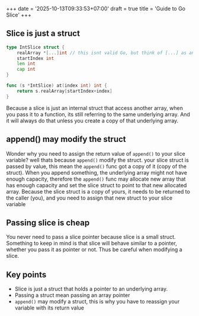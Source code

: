 +++
date = '2025-10-13T09:33:53+07:00'
draft = true
title = 'Guide to Go Slice'
+++

## Slice is just a struct
```Go
type IntSlice struct {
    realArray *[...]int // this isnt valid Go, but think of [...] as any size array
    startIndex int
    len int
    cap int
}

func (s *IntSlice) at(index int) int {
    return s.realArray[startIndex+index]
}
```
Because a slice is just an internal struct that access another array, when you pass it to a function, its still referring to the same underlying array. And it will always do that unless you create a copy of that underlying array.

## append() may modify the struct
Wonder why you need to assign the return value of `append()` to your slice variable? well thats because `append()` modify the struct. your slice struct is passed by value, this mean the `append()` func got a copy of it (copy of the struct). When you append something, the underlying array might not have enough capacity, therefore the `append()` func may allocate new array that has enough capacity and set the slice struct to point to that new allocated array. Because the slice struct is a copy of yours, it needs to be returned to the caller (you), and you need to assign that new struct to your slice variable

## Passing slice is cheap
You never need to pass a slice pointer because slice is a small struct. Something to keep in mind is that slice will behave similar to a pointer, whether you pass it as pointer or not. Thus be careful when modifying a slice.

## Key points
- Slice is just a struct that holds a pointer to an underlying array. 
- Passing a struct mean passing an array pointer
- `append()` may modify a struct, this is why you have to reassign your variable with its return value

